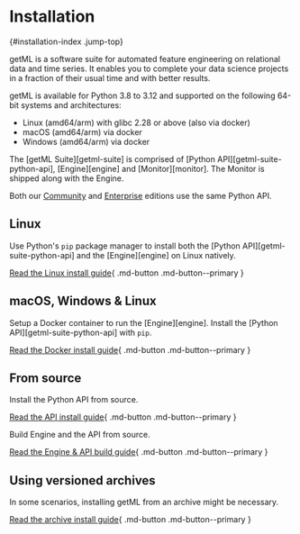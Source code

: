 # Installation
[](){#installation-index .jump-top}

getML is a software suite for automated feature engineering on relational data and time series. It enables you to complete your data science projects in a fraction of their usual time and with better results.

getML is available for Python 3.8 to 3.12 and supported on the following 64-bit systems and architectures:

- Linux (amd64/arm) with glibc 2.28 or above (also via docker)
- macOS (amd64/arm) via docker
- Windows (amd64/arm) via docker

The [getML Suite][getml-suite] is comprised of [Python API][getml-suite-python-api], [Engine][engine] and [Monitor][monitor]. The Monitor is shipped along with the Engine.

Both our [Community](https://github.com/getml/getml-community) and [Enterprise](../enterprise/benefits.md) editions use the same Python API.


## Linux

Use Python's `pip` package manager to install both the [Python API][getml-suite-python-api] and the [Engine][engine] on Linux natively.

[Read the Linux install guide](packages/linux.md){ .md-button .md-button--primary }

## macOS, Windows & Linux

Setup a Docker container to run the [Engine][engine]. Install the [Python API][getml-suite-python-api] with `pip`.

[Read the Docker install guide](packages/docker.md){ .md-button .md-button--primary }


## From source

Install the Python API from source.

[Read the API install guide](source/python-api.md){ .md-button .md-button--primary }

Build Engine and the API from source.

[Read the Engine & API build guide](source/build.md){ .md-button .md-button--primary }



## Using versioned archives

In some scenarios, installing getML from an archive might be necessary.

[Read the archive install guide](packages/archive.md){ .md-button .md-button--primary }
